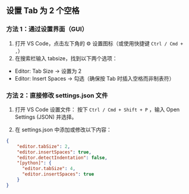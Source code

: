 ## 设置 Tab 为 2 个空格
### 方法 1：通过设置界面（GUI）
1. 打开 VS Code，点击左下角的 ⚙️ 设置图标（或使用快捷键 `Ctrl / Cmd + ,`）
2. 在搜索栏输入 tabsize，找到以下两个选项：
- Editor: Tab Size → 设置为 2
- Editor: Insert Spaces → 勾选（确保按 Tab 时插入空格而非制表符）

### 方法 2：直接修改 settings.json 文件
1. 打开 VS Code 设置文件：
按下 `Ctrl / Cmd + Shift + P` ，输入 Open Settings (JSON) 并选择。

2. 在 settings.json 中添加或修改以下内容：
```json
{
    "editor.tabSize": 2,
    "editor.insertSpaces": true,
    "editor.detectIndentation": false,
    "[python]": {
      "editor.tabSize": 4,
      "editor.insertSpaces": true
    }
}
```